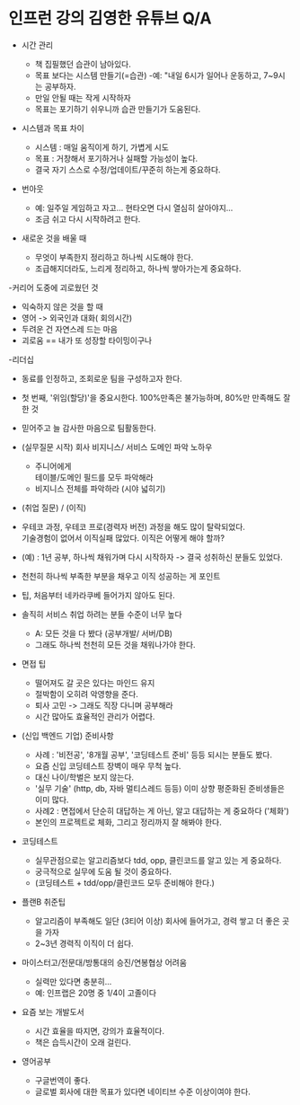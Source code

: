 # 인프런 강의 김영한 유튜브 Q/A
- 시간 관리
  - 책 집필했던 습관이 남아있다.
  - 목표 보다는 시스템 만들기(=습관)
    -예: "내일 6시가 일어나 운동하고, 7~9시는 공부하자.
  - 만일 안될 때는 작게 시작하자
  - 목표는 포기하기 쉬우니까 습관 만들기가 도움된다.

- 시스템과 목표 차이
  - 시스템 : 매일 움직이게 하기, 가볍게 시도
  - 목표 : 거창해서 포기하거나 실패할 가능성이 높다.
  - 결국 자기 스스로 수정/업데이트/꾸준히 하는게 중요하다.
  
- 번아웃
  - 예: 일주일 게임하고 자고... 현타오면 다시 열심히 살아야지...
  - 조금 쉬고 다시 시작하려고 한다.

- 새로운 것을 배울 때
  - 무엇이 부족한지 정리하고 하나씩 시도해야 한다.
  - 조급해지더라도, 느리게 정리하고, 하나씩 쌓아가는게 중요하다.

-커리어 도중에 괴로웠던 것
  - 익숙하지 않은 것을 할 때
  - 영어 -> 외국인과 대화( 회의시간)
  - 두려운 건 자연스레 드는 마음
  - 괴로움 == 내가 또 성장할 타이밍이구나
  
-리더십
  - 동료를 인정하고, 조회로운 팀을 구성하고자 한다.
  - 첫 번째, '위임(할당)'을 중요시한다. 100%만족은 불가능하며, 80%만 만족해도 잘한 것
  - 믿어주고 늘 감사한 마음으로 팀활동한다.
  
- (실무질문 시작) 회사 비지니스/ 서비스 도메인 파악 노하우
  - 주니어에게 <br>
    테이블/도메인 필드를 모두 파악해라
  - 비지니스 전체를 파악하라 (시야 넓히기)

- (취업 질문) / (이직)
 - 우테코 과정, 우테코 프로(경력자 버전) 과정을 해도 많이 탈락되었다. <br>
   기술경험이 없어서 이직실패 많았다. 이직은 어떻게 해야 할까? <br>
 - (예) : 1년 공부, 하나씩 채워가며 다시 시작하자 -> 결국 성취하신 분들도 있었다.
 -  천천히 하나씩 부족한 부분을 채우고 이직 성공하는 게 포인트
 -  팁, 처음부터 네카라쿠베 들어가지 않아도 된다.


- 솔직히 서비스 취업 하려는 분들 수준이 너무 높다
  - A: 모든 것을 다 봤다 (공부개발/ 서버/DB)
  - 그래도 하나씩 천천히 모든 것을 채워나가야 한다.


- 면접 팁
  - 떨어져도 갈 곳은 있다는 마인드 유지
  - 절박함이 오히려 악영향을 준다.
  - 퇴사 고민 -> 그래도 직장 다니며 공부해라
  - 시간 많아도 효율적인 관리가 어렵다.


- (신입 백엔드 기업) 준비사항
  - 사례 : '비전공', '8개월 공부', '코딩테스트 준비' 등등 되시는 분들도 봤다.
  - 요즘 신입 코딩테스트 장벽이 매우 무척 높다.
  - 대신 나이/학벌은 보지 않는다.
  - '실무 기술' (http, db, 자바 멀티스레드 등등) 이미 상향 평준화된 준비생들은 이미 많다.
  - 사례2 : 면접에서 단순히 대답하는 게 아닌, 알고 대답하는 게 중요하다 ('체화')
  -  본인의 프로젝트로 체화, 그리고 정리까지 잘 해봐야 한다.
  
  
- 코딩테스트
  - 실무관점으로는 알고리즘보다 tdd, opp, 클린코드를 알고 있는 게 중요하다.
  - 궁극적으로 실무에 도움 될 것이 중요하다.
  - (코딩테스트 + tdd/opp/클린코드 모두 준비해야 한다.)


- 플랜B 취준팁
  - 알고리즘이 부족해도 일단 (3티어 이상) 회사에 들어가고, 경력 쌓고 더 좋은 곳을 가자
  - 2~3년 경력직 이직이 더 쉽다.
  
  
- 마이스터고/전문대/방통대의 승진/연봉협상 어려움
  - 실력만 있다면 충분히...
  - 예: 인프랩은 20명 중 1/4이 고졸이다

- 요즘 보는 개발도서
  - 시간 효율을 따지면, 강의가 효율적이다.
  - 책은 습득시간이 오래 걸린다.


- 영어공부
  - 구글번역이 좋다.
  - 글로벌 회사에 대한 목표가 있다면 네이티브 수준 이상이여야 한다.
